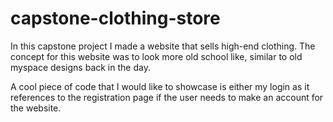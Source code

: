 # capstone-clothing-store

In this capstone project I made a website that sells high-end clothing. The concept for this website was to look more old school like, similar to old myspace designs back in the day.

A cool piece of code that I would like to showcase is either my login as it references to the registration page if the user needs to make an account for the website.
